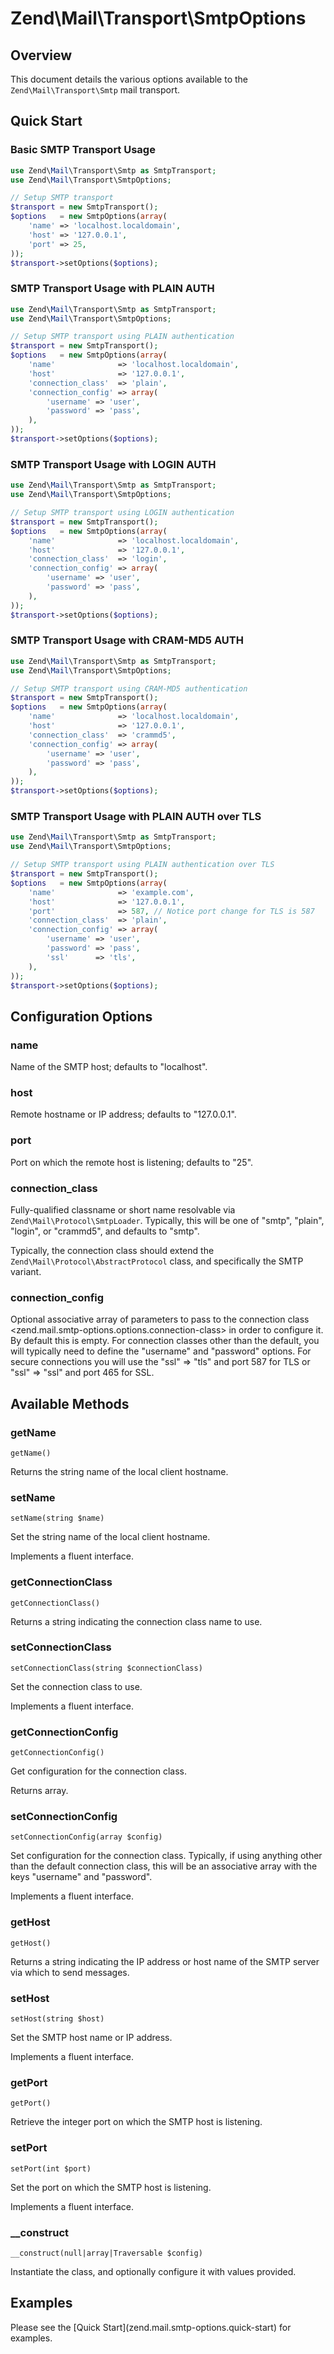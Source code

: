 # Zend\\Mail\\Transport\\SmtpOptions

## Overview

This document details the various options available to the `Zend\Mail\Transport\Smtp` mail
transport.

## Quick Start

### Basic SMTP Transport Usage

```php
use Zend\Mail\Transport\Smtp as SmtpTransport;
use Zend\Mail\Transport\SmtpOptions;

// Setup SMTP transport
$transport = new SmtpTransport();
$options   = new SmtpOptions(array(
    'name' => 'localhost.localdomain',
    'host' => '127.0.0.1',
    'port' => 25,
));
$transport->setOptions($options);
```

### SMTP Transport Usage with PLAIN AUTH

```php
use Zend\Mail\Transport\Smtp as SmtpTransport;
use Zend\Mail\Transport\SmtpOptions;

// Setup SMTP transport using PLAIN authentication
$transport = new SmtpTransport();
$options   = new SmtpOptions(array(
    'name'              => 'localhost.localdomain',
    'host'              => '127.0.0.1',
    'connection_class'  => 'plain',
    'connection_config' => array(
        'username' => 'user',
        'password' => 'pass',
    ),
));
$transport->setOptions($options);
```

### SMTP Transport Usage with LOGIN AUTH

```php
use Zend\Mail\Transport\Smtp as SmtpTransport;
use Zend\Mail\Transport\SmtpOptions;

// Setup SMTP transport using LOGIN authentication
$transport = new SmtpTransport();
$options   = new SmtpOptions(array(
    'name'              => 'localhost.localdomain',
    'host'              => '127.0.0.1',
    'connection_class'  => 'login',
    'connection_config' => array(
        'username' => 'user',
        'password' => 'pass',
    ),
));
$transport->setOptions($options);
```

### SMTP Transport Usage with CRAM-MD5 AUTH

```php
use Zend\Mail\Transport\Smtp as SmtpTransport;
use Zend\Mail\Transport\SmtpOptions;

// Setup SMTP transport using CRAM-MD5 authentication
$transport = new SmtpTransport();
$options   = new SmtpOptions(array(
    'name'              => 'localhost.localdomain',
    'host'              => '127.0.0.1',
    'connection_class'  => 'crammd5',
    'connection_config' => array(
        'username' => 'user',
        'password' => 'pass',
    ),
));
$transport->setOptions($options);
```

### SMTP Transport Usage with PLAIN AUTH over TLS

```php
use Zend\Mail\Transport\Smtp as SmtpTransport;
use Zend\Mail\Transport\SmtpOptions;

// Setup SMTP transport using PLAIN authentication over TLS
$transport = new SmtpTransport();
$options   = new SmtpOptions(array(
    'name'              => 'example.com',
    'host'              => '127.0.0.1',
    'port'              => 587, // Notice port change for TLS is 587
    'connection_class'  => 'plain',
    'connection_config' => array(
        'username' => 'user',
        'password' => 'pass',
        'ssl'      => 'tls',
    ),
));
$transport->setOptions($options);
```

## Configuration Options

### name
Name of the SMTP host; defaults to "localhost".

<!-- -->

### host
Remote hostname or IP address; defaults to "127.0.0.1".

<!-- -->

### port
Port on which the remote host is listening; defaults to "25".

<!-- -->

### connection\_class
Fully-qualified classname or short name resolvable via `Zend\Mail\Protocol\SmtpLoader`. Typically,
this will be one of "smtp", "plain", "login", or "crammd5", and defaults to "smtp".

Typically, the connection class should extend the `Zend\Mail\Protocol\AbstractProtocol` class, and
specifically the SMTP variant.

<!-- -->

### connection\_config
Optional associative array of parameters to pass to the connection class
&lt;zend.mail.smtp-options.options.connection-class&gt; in order to configure it. By default this is
empty. For connection classes other than the default, you will typically need to define the
"username" and "password" options. For secure connections you will use the "ssl" =&gt; "tls" and
port 587 for TLS or "ssl" =&gt; "ssl" and port 465 for SSL.

## Available Methods

### getName
`getName()`

Returns the string name of the local client hostname.

<!-- -->

### setName
`setName(string $name)`

Set the string name of the local client hostname.

Implements a fluent interface.

<!-- -->

### getConnectionClass
`getConnectionClass()`

Returns a string indicating the connection class name to use.

<!-- -->

### setConnectionClass
`setConnectionClass(string $connectionClass)`

Set the connection class to use.

Implements a fluent interface.

<!-- -->

### getConnectionConfig
`getConnectionConfig()`

Get configuration for the connection class.

Returns array.

<!-- -->

### setConnectionConfig
`setConnectionConfig(array $config)`

Set configuration for the connection class. Typically, if using anything other than the default
connection class, this will be an associative array with the keys "username" and "password".

Implements a fluent interface.

<!-- -->

### getHost
`getHost()`

Returns a string indicating the IP address or host name of the SMTP server via which to send
messages.

<!-- -->

### setHost
`setHost(string $host)`

Set the SMTP host name or IP address.

Implements a fluent interface.

<!-- -->

### getPort
`getPort()`

Retrieve the integer port on which the SMTP host is listening.

<!-- -->

### setPort
`setPort(int $port)`

Set the port on which the SMTP host is listening.

Implements a fluent interface.

<!-- -->

### \_\_construct
`__construct(null|array|Traversable $config)`

Instantiate the class, and optionally configure it with values provided.

## Examples

Please see the \[Quick Start\](zend.mail.smtp-options.quick-start) for examples.
